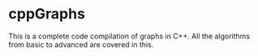 # cppGraphs
This is a complete code compilation of graphs in C++. All the algorithms from basic to advanced are covered in this.
